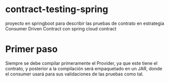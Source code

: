 # contract-testing-spring
proyecto en springboot para describir las pruebas de contrato en estrategia Consumer Driven Contract con spring cloud contract

# Primer paso
Siempre se debe compilar primeramente el Provider, ya que este tiene el contrato, y posterior a la compilación será empaquetado en un JAR, donde el consumer usará para sus validaciones de las pruebas como tal.
